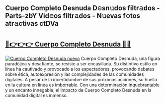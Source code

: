## Cuerpo Completo Desnuda D𝚎sn𝚞dos filtr𝚊dos - Parts-zbY Vid𝚎os filtr𝚊dos - N𝚞evas f𝚘tos atr𝚊ctivas ctDVa

# <h2><a href="http://mb6q4hc.tromn.icu/?c=Cuerpo+Completo+Desnuda">🔗👉👉👉 Cuerpo Completo Desnuda 🔗🔗</a></h2>

[![Cuerpo Completo Desnuda nuevo](https://i.imgur.com/pEAQMta.gif)](http://mb6q4hc.tromn.icu/?c=Cuerpo+Completo+Desnuda)
Cuerpo Completo Desnuda, una figura paradójica y desafiante, se resiste a ser encasillada. Su distintivo estilo en línea ha cautivado y provocado a los espectadores, provocando debates sobre ética, autoexpresión y las complejidades de las comunidades digitales. A pesar de la incertidumbre de sus próximas acciones, su huella en la cultura en línea es imborrable. Con una determinación inquebrantable y un encanto innegable, el impacto de Cuerpo Completo Desnuda en la comunidad digital es inmenso.
